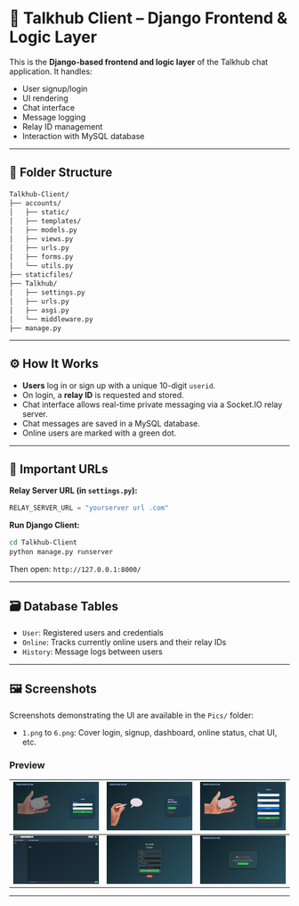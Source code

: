 
# 🧩 Talkhub Client – Django Frontend & Logic Layer

This is the **Django-based frontend and logic layer** of the Talkhub chat application. It handles:

- User signup/login
- UI rendering
- Chat interface
- Message logging
- Relay ID management
- Interaction with MySQL database

---

## 📁 Folder Structure

```
Talkhub-Client/
├── accounts/
│   ├── static/
│   ├── templates/
│   ├── models.py
│   ├── views.py
│   ├── urls.py
│   ├── forms.py
│   └── utils.py
├── staticfiles/
├── Talkhub/
│   ├── settings.py
│   ├── urls.py
│   ├── asgi.py
│   └── middleware.py
├── manage.py
```

---

## ⚙️ How It Works

- **Users** log in or sign up with a unique 10-digit `userid`.
- On login, a **relay ID** is requested and stored.
- Chat interface allows real-time private messaging via a Socket.IO relay server.
- Chat messages are saved in a MySQL database.
- Online users are marked with a green dot.

---

## 🔗 Important URLs

**Relay Server URL (in `settings.py`):**
```python
RELAY_SERVER_URL = "yourserver url .com"
```

**Run Django Client:**
```bash
cd Talkhub-Client
python manage.py runserver
```

Then open: `http://127.0.0.1:8000/`

---

## 🗃️ Database Tables

- `User`: Registered users and credentials
- `Online`: Tracks currently online users and their relay IDs
- `History`: Message logs between users

---
## 🖼️ Screenshots

Screenshots demonstrating the UI are available in the `Pics/` folder:
- `1.png` to `6.png`: Cover login, signup, dashboard, online status, chat UI, etc.

### Preview

| ![](Pics/1.png) | ![](Pics/2.png) | ![](Pics/3.png) |
|-----------------|-----------------|-----------------|
| ![](Pics/4.png) | ![](Pics/5.png) | ![](Pics/6.png) |              |

---
